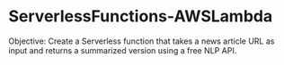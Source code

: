 # ServerlessFunctions-AWSLambda
Objective: Create a Serverless function that takes a news article URL as input and returns a summarized version using a free NLP API.
